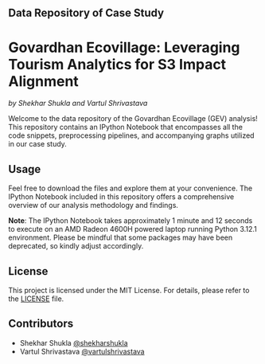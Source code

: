 ## Data Repository of Case Study
# Govardhan Ecovillage: Leveraging Tourism Analytics for S3 Impact Alignment

*by Shekhar Shukla and Vartul Shrivastava*

Welcome to the data repository of the Govardhan Ecovillage (GEV) analysis! This repository contains an IPython Notebook that encompasses all the code snippets, preprocessing pipelines, and accompanying graphs utilized in our case study.

## Usage
Feel free to download the files and explore them at your convenience. The IPython Notebook included in this repository offers a comprehensive overview of our analysis methodology and findings.

**Note**: The IPython Notebook takes approximately 1 minute and 12 seconds to execute on an AMD Radeon 4600H powered laptop running Python 3.12.1 environment. Please be mindful that some packages may have been deprecated, so kindly adjust accordingly.

## License
This project is licensed under the MIT License. For details, please refer to the [LICENSE](LICENSE) file.

## Contributors
- Shekhar Shukla [@shekharshukla](https://www.linkedin.com/in/shekhar-shukla-07161740/)
- Vartul Shrivastava [@vartulshrivastava](https://www.linkedin.com/in/vartul-shrivastava/)